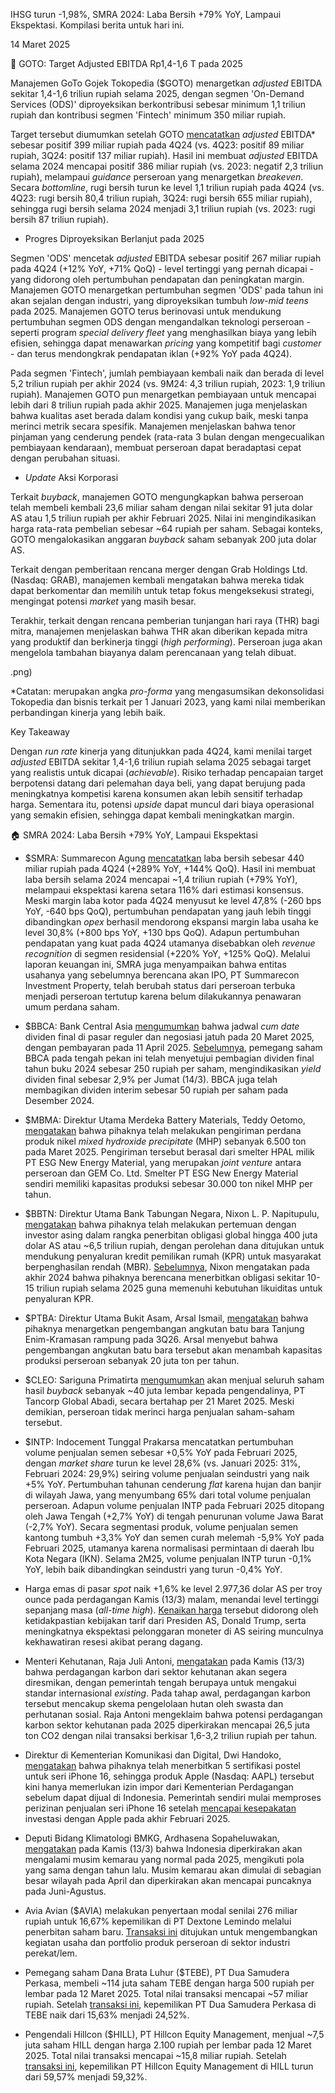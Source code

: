 IHSG turun -1,98%, SMRA 2024: Laba Bersih +79% YoY, Lampaui Ekspektasi. Kompilasi berita untuk hari ini.

14 Maret 2025

🛵 GOTO: Target Adjusted EBITDA Rp1,4-1,6 T pada 2025

Manajemen GoTo Gojek Tokopedia ($GOTO) menargetkan _adjusted_ EBITDA sekitar 1,4-1,6 triliun rupiah selama 2025, dengan segmen 'On-Demand Services (ODS)' diproyeksikan berkontribusi sebesar minimum 1,1 triliun rupiah dan kontribusi segmen 'Fintech' minimum 350 miliar rupiah.

Target tersebut diumumkan setelah GOTO [mencatatkan](https://www.idx.co.id/StaticData/NewsAndAnnouncement/ANNOUNCEMENTSTOCK/From_EREP/202403/20250312165608-50025-0/LK%20GOTO_31%20Des%202024.pdf) _adjusted_ EBITDA\* sebesar positif 399 miliar rupiah pada 4Q24 (vs. 4Q23: positif 89 miliar rupiah, 3Q24: positif 137 miliar rupiah). Hasil ini membuat _adjusted_ EBITDA selama 2024 mencapai positif 386 miliar rupiah (vs. 2023: negatif 2,3 triliun rupiah), melampaui _guidance_ perseroan yang menargetkan _breakeven_. Secara _bottomline_, rugi bersih turun ke level 1,1 triliun rupiah pada 4Q24 (vs. 4Q23: rugi bersih 80,4 triliun rupiah, 3Q24: rugi bersih 655 miliar rupiah), sehingga rugi bersih selama 2024 menjadi 3,1 triliun rupiah (vs. 2023: rugi bersih 87 triliun rupiah).

- Progres Diproyeksikan Berlanjut pada 2025

Segmen 'ODS' mencetak _adjusted_ EBITDA sebesar positif 267 miliar rupiah pada 4Q24 (+12% YoY, +71% QoQ) - level tertinggi yang pernah dicapai - yang didorong oleh pertumbuhan pendapatan dan peningkatan margin. Manajemen GOTO menargetkan pertumbuhan segmen 'ODS' pada tahun ini akan sejalan dengan industri, yang diproyeksikan tumbuh _low-mid teens_ pada 2025. Manajemen GOTO terus berinovasi untuk mendukung pertumbuhan segmen ODS dengan mengandalkan teknologi perseroan - seperti program _special delivery fleet_ yang menghasilkan biaya yang lebih efisien, sehingga dapat menawarkan _pricing_ yang kompetitif bagi _customer_ - dan terus mendongkrak pendapatan iklan (+92% YoY pada 4Q24).

Pada segmen 'Fintech', jumlah pembiayaan kembali naik dan berada di level 5,2 triliun rupiah per akhir 2024 (vs. 9M24: 4,3 triliun rupiah, 2023: 1,9 triliun rupiah). Manajemen GOTO pun menargetkan pembiayaan untuk mencapai lebih dari 8 triliun rupiah pada akhir 2025. Manajemen juga menjelaskan bahwa kualitas aset berada dalam kondisi yang cukup baik, meski tanpa merinci metrik secara spesifik. Manajemen menjelaskan bahwa tenor pinjaman yang cenderung pendek (rata-rata 3 bulan dengan mengecualikan pembiayaan kendaraan), membuat perseroan dapat beradaptasi cepat dengan perubahan situasi.

- _Update_ Aksi Korporasi

Terkait _buyback_, manajemen GOTO mengungkapkan bahwa perseroan telah membeli kembali 23,6 miliar saham dengan nilai sekitar 91 juta dolar AS atau 1,5 triliun rupiah per akhir Februari 2025. Nilai ini mengindikasikan harga rata-rata pembelian sebesar ~64 rupiah per saham. Sebagai konteks, GOTO mengalokasikan anggaran _buyback_ saham sebanyak 200 juta dolar AS.

Terkait dengan pemberitaan rencana merger dengan Grab Holdings Ltd. (Nasdaq: GRAB), manajemen kembali mengatakan bahwa mereka tidak dapat berkomentar dan memilih untuk tetap fokus mengeksekusi strategi, mengingat potensi _market_ yang masih besar.

Terakhir, terkait dengan rencana pemberian tunjangan hari raya (THR) bagi mitra, manajemen menjelaskan bahwa THR akan diberikan kepada mitra yang produktif dan berkinerja tinggi (_high performing_). Perseroan juga akan mengelola tambahan biayanya dalam perencanaan yang telah dibuat.

.png)

\*Catatan: merupakan angka _pro-forma_ yang mengasumsikan dekonsolidasi Tokopedia dan bisnis terkait per 1 Januari 2023, yang kami nilai memberikan perbandingan kinerja yang lebih baik.

Key Takeaway

Dengan _run rate_ kinerja yang ditunjukkan pada 4Q24, kami menilai target _adjusted_ EBITDA sekitar 1,4-1,6 triliun rupiah selama 2025 sebagai target yang realistis untuk dicapai (_achievable_). Risiko terhadap pencapaian target berpotensi datang dari pelemahan daya beli, yang dapat berujung pada meningkatnya kompetisi karena konsumen akan lebih sensitif terhadap harga. Sementara itu, potensi _upside_ dapat muncul dari biaya operasional yang semakin efisien, sehingga dapat kembali meningkatkan margin.

🏠 SMRA 2024: Laba Bersih +79% YoY, Lampaui Ekspektasi

- $SMRA: Summarecon Agung [mencatatkan](https://emitten-announcement.stockbit.com/attachments/SMRA_LapKeu_FY2024.pdf) laba bersih sebesar 440 miliar rupiah pada 4Q24 (+289% YoY, +144% QoQ). Hasil ini membuat laba bersih selama 2024 mencapai ~1,4 triliun rupiah (+79% YoY), melampaui ekspektasi karena setara 116% dari estimasi konsensus. Meski margin laba kotor pada 4Q24 menyusut ke level 47,8% (\-260 bps YoY, \-640 bps QoQ), pertumbuhan pendapatan yang jauh lebih tinggi dibandingkan _opex_ berhasil mendorong ekspansi margin laba usaha ke level 30,8% (+800 bps YoY, +130 bps QoQ). Adapun pertumbuhan pendapatan yang kuat pada 4Q24 utamanya disebabkan oleh _revenue recognition_ di segmen residensial (+220% YoY, +125% QoQ). Melalui laporan keuangan ini, SMRA juga menyampaikan bahwa entitas usahanya yang sebelumnya berencana akan IPO, PT Summarecon Investment Property, telah berubah status dari perseroan terbuka menjadi perseroan tertutup karena belum dilakukannya penawaran umum perdana saham.
- $BBCA: Bank Central Asia [mengumumkan](https://www.idx.co.id/StaticData/NewsAndAnnouncement/ANNOUNCEMENTSTOCK/From_EREP/202503/9b88a5c269_c37a797a78.pdf) bahwa jadwal _cum date_ dividen final di pasar reguler dan negosiasi jatuh pada 20 Maret 2025, dengan pembayaran pada 11 April 2025. [Sebelumnya](https://snips.stockbit.com/snips-terbaru/bursa-as-anjlok-ditekan-kekhawatiran-resesi#:~:text=%24BBCA%3A%20Pemegang%20saham,pada%20Desember%202024.), pemegang saham BBCA pada tengah pekan ini telah menyetujui pembagian dividen final tahun buku 2024 sebesar 250 rupiah per saham, mengindikasikan _yield_ dividen final sebesar 2,9% per Jumat (14/3). BBCA juga telah membagikan dividen interim sebesar 50 rupiah per saham pada Desember 2024.
- $MBMA: Direktur Utama Merdeka Battery Materials, Teddy Oetomo, [mengatakan](https://market.bisnis.com/read/20250314/192/1861429/smelter-nikel-merdeka-battery-mbma-gelar-pengiriman-perdana-6500-ton-mhp) bahwa pihaknya telah melakukan pengiriman perdana produk nikel _mixed hydroxide precipitate_ (MHP) sebanyak 6.500 ton pada Maret 2025. Pengiriman tersebut berasal dari smelter HPAL milik PT ESG New Energy Material, yang merupakan _joint venture_ antara perseroan dan GEM Co. Ltd. Smelter PT ESG New Energy Material sendiri memiliki kapasitas produksi sebesar 30.000 ton nikel MHP per tahun.
- $BBTN: Direktur Utama Bank Tabungan Negara, Nixon L. P. Napitupulu, [mengatakan](https://investor.id/finance/392132/banyak-investor-incarglobal-bondbbtn) bahwa pihaknya telah melakukan pertemuan dengan investor asing dalam rangka penerbitan obligasi global hingga 400 juta dolar AS atau ~6,5 triliun rupiah, dengan perolehan dana ditujukan untuk mendukung penyaluran kredit pemilikan rumah (KPR) untuk masyarakat berpenghasilan rendah (MBR). [Sebelumnya](https://snips.stockbit.com/snips-terbaru/ratarata-upah-minimum-naik-65-pada-2025#:~:text=%24BBTN%3A%20Direktur%20Utama,dilaksanakan%20oleh%20BBTN.), Nixon mengatakan pada akhir 2024 bahwa pihaknya berencana menerbitkan obligasi sekitar 10-15 triliun rupiah selama 2025 guna memenuhi kebutuhan likuiditas untuk penyaluran KPR.
- $PTBA: Direktur Utama Bukit Asam, Arsal Ismail, [mengatakan](https://market.bisnis.com/read/20250313/192/1861257/ptba-ekspansi-angkutan-batu-bara-tanjung-enim-kramasan-rampung-2026) bahwa pihaknya menargetkan pengembangan angkutan batu bara Tanjung Enim-Kramasan rampung pada 3Q26. Arsal menyebut bahwa pengembangan angkutan batu bara tersebut akan menambah kapasitas produksi perseroan sebanyak 20 juta ton per tahun.
- $CLEO: Sariguna Primatirta [mengumumkan](https://www.idx.co.id/StaticData/NewsAndAnnouncement/ANNOUNCEMENTSTOCK/From_EREP/202503/97a02e2b07_96c5d29321.pdf) akan menjual seluruh saham hasil _buyback_ sebanyak ~40 juta lembar kepada pengendalinya, PT Tancorp Global Abadi, secara bertahap per 21 Maret 2025. Meski demikian, perseroan tidak merinci harga penjualan saham-saham tersebut.
- $INTP: Indocement Tunggal Prakarsa mencatatkan pertumbuhan volume penjualan semen sebesar +0,5% YoY pada Februari 2025, dengan _market share_ turun ke level 28,6% (vs. Januari 2025: 31%, Februari 2024: 29,9%) seiring volume penjualan seindustri yang naik +5% YoY. Pertumbuhan tahunan cenderung _flat_ karena hujan dan banjir di wilayah Jawa, yang menyumbang 65% dari total volume penjualan perseroan. Adapun volume penjualan INTP pada Februari 2025 ditopang oleh Jawa Tengah (+2,7% YoY) di tengah penurunan volume Jawa Barat (-2,7% YoY). Secara segmentasi produk, volume penjualan semen kantong tumbuh +3,3% YoY dan semen curah melemah -5,9% YoY pada Februari 2025, utamanya karena normalisasi permintaan di daerah Ibu Kota Negara (IKN). Selama 2M25, volume penjualan INTP turun -0,1% YoY, lebih baik dibandingkan seindustri yang turun -0,4% YoY.

- Harga emas di pasar _spot_ naik +1,6% ke level 2.977,36 dolar AS per troy ounce pada perdagangan Kamis (13/3) malam, menandai level tertinggi sepanjang masa (_all-time high_). [Kenaikan harga](https://www.cnbc.com/2025/03/13/gold-rises-as-tariff-uncertainty-cooler-inflation-data-lend-support.html) tersebut didorong oleh ketidakpastian kebijakan tarif dari Presiden AS, Donald Trump, serta meningkatnya ekspektasi pelonggaran moneter di AS seiring munculnya kekhawatiran resesi akibat perang dagang.
- Menteri Kehutanan, Raja Juli Antoni, [mengatakan](https://www.antaranews.com/berita/4708785/menhut-perdagangan-karbon-sektor-kehutanan-segera-diresmikan) pada Kamis (13/3) bahwa perdagangan karbon dari sektor kehutanan akan segera diresmikan, dengan pemerintah tengah berupaya untuk mengakui standar internasional _existing_. Pada tahap awal, perdagangan karbon tersebut mencakup skema pengelolaan hutan oleh swasta dan perhutanan sosial. Raja Antoni mengeklaim bahwa potensi perdagangan karbon sektor kehutanan pada 2025 diperkirakan mencapai 26,5 juta ton CO2 dengan nilai transaksi berkisar 1,6-3,2 triliun rupiah per tahun.
- Direktur di Kementerian Komunikasi dan Digital, Dwi Handoko, [mengatakan](https://www.reuters.com/technology/indonesia-issues-telco-permit-some-apples-iphone-16-series-2025-03-14/) bahwa pihaknya telah menerbitkan 5 sertifikasi postel untuk seri iPhone 16, sehingga produk Apple (Nasdaq: AAPL) tersebut kini hanya memerlukan izin impor dari Kementerian Perdagangan sebelum dapat dijual di Indonesia. Pemerintah sendiri mulai memproses perizinan penjualan seri iPhone 16 setelah [mencapai kesepakatan](https://snips.stockbit.com/snips-terbaru/-inco-2024-laba-bersih-79-yoy-di-bawah-ekspektasi#:~:text=Menteri%20Perindustrian%2C%20Agus,tersebut%20akan%20diberikan.) investasi dengan Apple pada akhir Februari 2025.
- Deputi Bidang Klimatologi BMKG, Ardhasena Sopaheluwakan, [mengatakan](https://www.reuters.com/business/environment/indonesia-predicted-have-normal-dry-season-this-year-agency-says-2025-03-13/) pada Kamis (13/3) bahwa Indonesia diperkirakan akan mengalami musim kemarau yang normal pada 2025, mengikuti pola yang sama dengan tahun lalu. Musim kemarau akan dimulai di sebagian besar wilayah pada April dan diperkirakan akan mencapai puncaknya pada Juni-Agustus.
- Avia Avian ($AVIA) melakukan penyertaan modal senilai 276 miliar rupiah untuk 16,67% kepemilikan di PT Dextone Lemindo melalui penerbitan saham baru. [Transaksi ini](https://www.idx.co.id/StaticData/NewsAndAnnouncement/ANNOUNCEMENTSTOCK/From_EREP/202503/cdd3319bb7_0f614eca3f.pdf) ditujukan untuk mengembangkan kegiatan usaha dan portfolio produk perseroan di sektor industri perekat/lem.
- Pemegang saham Dana Brata Luhur ($TEBE), PT Dua Samudera Perkasa, membeli ~114 juta saham TEBE dengan harga 500 rupiah per lembar pada 12 Maret 2025. Total nilai transaksi mencapai ~57 miliar rupiah. Setelah [transaksi ini](https://www.idx.co.id/StaticData/NewsAndAnnouncement/ANNOUNCEMENTSTOCK/From_EREP/202503/15ebf01674_e6f868615a.pdf), kepemilikan PT Dua Samudera Perkasa di TEBE naik dari 15,63% menjadi 24,52%.
- Pengendali Hillcon ($HILL), PT Hillcon Equity Management, menjual ~7,5 juta saham HILL dengan harga 2.100 rupiah per lembar pada 12 Maret 2025. Total nilai transaksi mencapai ~15,8 miliar rupiah. Setelah [transaksi ini](https://www.idx.co.id/StaticData/NewsAndAnnouncement/ANNOUNCEMENTSTOCK/From_EREP/202503/e0a048486d_2e4f0e1e21.pdf), kepemilikan PT Hillcon Equity Management di HILL turun dari 59,57% menjadi 59,32%.
